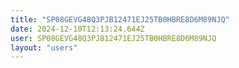 ```yaml
---
title: "SP08GEVG48Q3PJB12471EJ25TB0HBRE8D6M89NJQ"
date: 2024-12-10T12:13:24.644Z
user: SP08GEVG48Q3PJB12471EJ25TB0HBRE8D6M89NJQ
layout: "users"
---
```

    